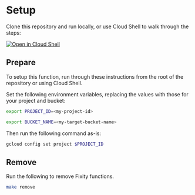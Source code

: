 # Setup
Clone this repository and run locally, or use Cloud Shell to walk through the steps:

[![Open in Cloud Shell](https://gstatic.com/cloudssh/images/open-btn.png)](https://ssh.cloud.google.com/cloudshell/open?page=shell&cloudshell_git_repo=https://github.com/zefdelgadillo/gcs-fixity-function&cloudshell_tutorial=docs%2Fsetup.md)

## Prepare
To setup this function, run through these instructions from the root of the repository or using Cloud Shell. 

Set the following environment variables, replacing the values with those for your project and bucket:
```bash
export PROJECT_ID=<my-project-id>
```
```bash
export BUCKET_NAME=<my-target-bucket-name>
```
Then run the following command as-is:
```bash
gcloud config set project $PROJECT_ID
```

## Remove
Run the following to remove Fixity functions.
```bash
make remove
```
